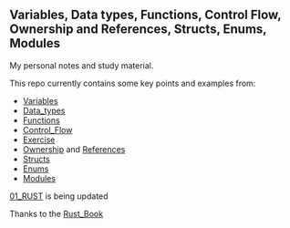 ## Variables, Data types, Functions, Control Flow, Ownership and References, Structs, Enums, Modules

My personal notes and study material.

This repo currently contains some key points and examples from:

- [Variables](variables/src/bin/)
- [Data_types](data_types/src/bin/)
- [Functions](functions/src/bin/)
- [Control_Flow](control_flow/src/bin/)
- [Exercise](exercise/src/bin/)
- [Ownership](ownership/src/bin/) and [References](ownership/src/bin/references.rs)
- [Structs](structs/src/bin/)
- [Enums](enums/src/bin/)
- [Modules](packages_crates_modules/src/)

[01_RUST](https://github.com/ahmad123m/01_RUST) is being updated

Thanks to the [Rust_Book](https://doc.rust-lang.org/book)
